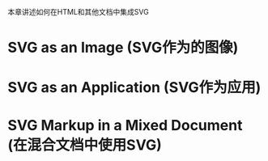 本章讲述如何在HTML和其他文档中集成SVG

# SVG as an Image (SVG作为的图像)

# SVG as an Application (SVG作为应用)

# SVG Markup in a Mixed Document (在混合文档中使用SVG)
